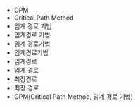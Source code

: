 ﻿- CPM
- Critical Path Method
- 임계 경로 기법
- 임계경로 기법
- 임계 경로기법
- 임계경로기법
- 임계경로
- 임계 경로
- 최장경로
- 최장 경로
- CPM(Critical Path Method, 임계 경로 기법)